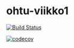# ohtu-viikko1

[![Build Status](https://travis-ci.org/markokoskinen2037/ohtu-viikko1.svg?branch=master)](https://travis-ci.org/markokoskinen2037/ohtu-viikko1)

[![codecov](https://codecov.io/gh/markokoskinen2037/ohtu-viikko1/branch/master/graph/badge.svg)](https://codecov.io/gh/markokoskinen2037/ohtu-viikko1)
